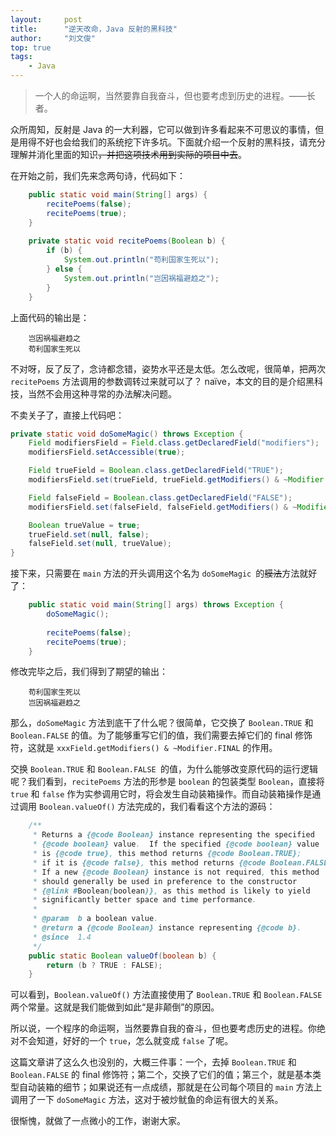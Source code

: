 ```yaml
---
layout:     post
title:      "逆天改命，Java 反射的黑科技"
author:     "刘文俊"
top: true
tags:
    - Java
---
```


<blockquote class="blockquote-center">一个人的命运啊，当然要靠自我奋斗，但也要考虑到历史的进程。——长者。</blockquote>
众所周知，反射是 Java 的一大利器，它可以做到许多看起来不可思议的事情，但是用得不好也会给我们的系统挖下许多坑。下面就介绍一个反射的黑科技，请充分理解并消化里面的知识<del>，并把这项技术用到实际的项目中去</del>。

在开始之前，我们先来念两句诗，代码如下：

````java
	public static void main(String[] args) {
	    recitePoems(false);
	    recitePoems(true);
	}
	
	private static void recitePoems(Boolean b) {
	    if (b) {
	        System.out.println("苟利国家生死以");
	    } else {
	        System.out.println("岂因祸福避趋之");
	    }
	}
````

<!-- more -->

上面代码的输出是：

````plain
	岂因祸福避趋之
	苟利国家生死以
````

不对呀，反了反了，念诗都念错，姿势水平还是太低。怎么改呢，很简单，把两次 `recitePoems` 方法调用的参数调转过来就可以了？ naïve，本文的目的是介绍黑科技，当然不会用这种寻常的办法解决问题。

不卖关子了，直接上代码吧：

````Java
private static void doSomeMagic() throws Exception {
    Field modifiersField = Field.class.getDeclaredField("modifiers");
    modifiersField.setAccessible(true);

    Field trueField = Boolean.class.getDeclaredField("TRUE");
    modifiersField.set(trueField, trueField.getModifiers() & ~Modifier.FINAL);

    Field falseField = Boolean.class.getDeclaredField("FALSE");
    modifiersField.set(falseField, falseField.getModifiers() & ~Modifier.FINAL);

    Boolean trueValue = true;
    trueField.set(null, false);
    falseField.set(null, trueValue);
}
````

接下来，只需要在 `main` 方法的开头调用这个名为 `doSomeMagic `的<del>膜法</del>方法就好了：

````java
	public static void main(String[] args) throws Exception {
	    doSomeMagic();
	
	    recitePoems(false);
	    recitePoems(true);
	}
````

修改完毕之后，我们得到了期望的输出：

````plain
	苟利国家生死以
	岂因祸福避趋之
````

那么，`doSomeMagic` 方法到底干了什么呢？很简单，它交换了 `Boolean.TRUE` 和 `Boolean.FALSE` 的值。为了能够重写它们的值，我们需要去掉它们的 final 修饰符，这就是 `xxxField.getModifiers() & ~Modifier.FINAL` 的作用。

交换 `Boolean.TRUE` 和 `Boolean.FALSE `的值，为什么能够改变原代码的运行逻辑呢？我们看到，`recitePoems` 方法的形参是 `boolean` 的包装类型 `Boolean`，直接将 `true` 和 `false` 作为实参调用它时，将会发生自动装箱操作。而自动装箱操作是通过调用 `Boolean.valueOf()` 方法完成的，我们看看这个方法的源码：

````java
	/**
	 * Returns a {@code Boolean} instance representing the specified
	 * {@code boolean} value.  If the specified {@code boolean} value
	 * is {@code true}, this method returns {@code Boolean.TRUE};
	 * if it is {@code false}, this method returns {@code Boolean.FALSE}.
	 * If a new {@code Boolean} instance is not required, this method
	 * should generally be used in preference to the constructor
	 * {@link #Boolean(boolean)}, as this method is likely to yield
	 * significantly better space and time performance.
	 *
	 * @param  b a boolean value.
	 * @return a {@code Boolean} instance representing {@code b}.
	 * @since  1.4
	 */
	public static Boolean valueOf(boolean b) {
	    return (b ? TRUE : FALSE);
	}
````

可以看到，`Boolean.valueOf()` 方法直接使用了 `Boolean.TRUE` 和 `Boolean.FALSE` 两个常量。这就是我们能做到如此“是非颠倒”的原因。

所以说，一个程序的命运啊，当然要靠自我的奋斗，但也要考虑历史的进程。你绝对不会知道，好好的一个 `true`，怎么就变成 `false` 了呢。

这篇文章讲了这么久也没别的，大概三件事：一个，去掉 `Boolean.TRUE` 和 `Boolean.FALSE` 的 final 修饰符；第二个，交换了它们的值；第三个，就是基本类型自动装箱的细节；如果说还有一点成绩，那就是在公司每个项目的 `main` 方法上调用了一下 `doSomeMagic` 方法，这对于被炒鱿鱼的命运有很大的关系。

很惭愧，就做了一点微小的工作，谢谢大家。